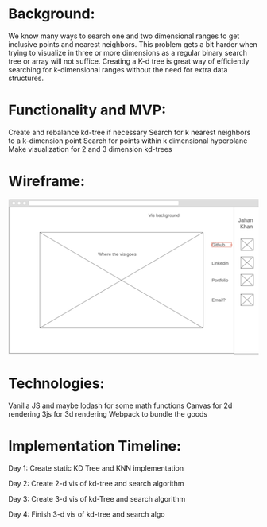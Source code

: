 # Background:
 We know many ways to search one and two dimensional ranges to get inclusive points and nearest neighbors. This problem gets a bit harder when trying to visualize in three or more dimensions as a regular binary search tree or array will not suffice. Creating a K-d tree is great way of efficiently searching for k-dimensional ranges without the need for extra data structures.

# Functionality and MVP:
Create and rebalance kd-tree if necessary
Search for k nearest neighbors to a k-dimension point
Search for points within k dimensional hyperplane
Make visualization for 2 and 3 dimension kd-trees

# Wireframe:
<img src="javascript-prop-wireframe.png" />

# Technologies:
Vanilla JS and maybe lodash for some math functions
Canvas for 2d rendering
3js for 3d rendering
Webpack to bundle the goods

# Implementation Timeline:

Day 1: Create static KD Tree and KNN implementation

Day 2: Create 2-d vis of kd-tree and search algorithm

Day 3: Create 3-d vis of kd-Tree and search algorithm

Day 4: Finish 3-d vis of kd-tree and search algo
